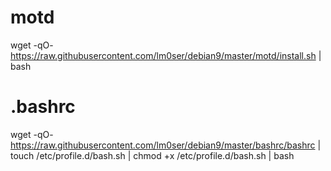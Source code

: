 # motd
wget -qO- https://raw.githubusercontent.com/lm0ser/debian9/master/motd/install.sh | bash

# .bashrc
wget -qO- https://raw.githubusercontent.com/lm0ser/debian9/master/bashrc/bashrc | touch /etc/profile.d/bash.sh | chmod +x /etc/profile.d/bash.sh | bash
